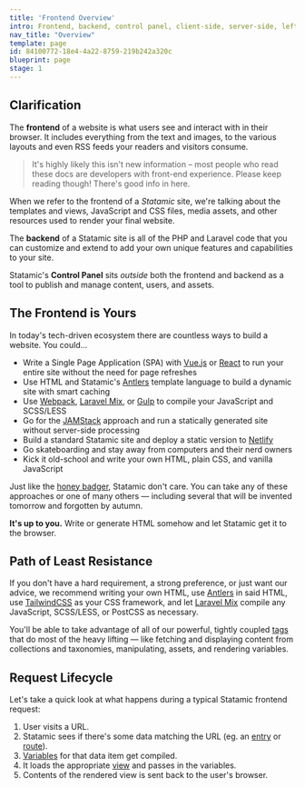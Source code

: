 ```yaml
---
title: 'Frontend Overview'
intro: Frontend, backend, control panel, client-side, server-side, left-side, strong-side, front-side fakey 180...there's a lot of terminology flying around when referring to the various parts of a website. Let's clear 'em up.
nav_title: "Overview"
template: page
id: 84100772-18e4-4a22-8759-219b242a320c
blueprint: page
stage: 1
---
```

## Clarification

The **frontend** of a website is what users see and interact with in their browser. It includes everything from the text and images, to the various layouts and even RSS feeds your readers and visitors consume.

> It's highly likely this isn't new information – most people who read these docs are developers with front-end experience. Please keep reading though! There's good info in here.

When we refer to the frontend of a _Statamic_ site, we're talking about the templates and views, JavaScript and CSS files, media assets, and other resources used to render your final website.

The **backend** of a Statamic site is all of the PHP and Laravel code that you can customize and extend to add your own unique features and capabilities to your site.

Statamic's **Control Panel** sits _outside_ both the frontend and backend as a tool to publish and manage content, users, and assets.

## The Frontend is Yours

In today's tech-driven ecosystem there are countless ways to build a website. You could...

- Write a Single Page Application (SPA) with [Vue.js](https://vuejs.org) or [React](https://reactjs.org) to run your entire site without the need for page refreshes
- Use HTML and Statamic's [Antlers](/antlers) template language to build a dynamic site with smart caching
- Use [Webpack](https://webpack.js.org), [Laravel Mix][mix], or [Gulp](https://gulpjs.com) to compile your JavaScript and SCSS/LESS
- Go for the [JAMStack](https://jamstack.org) approach and run a statically generated site without server-side processing
- Build a standard Statamic site and deploy a static version to [Netlify](https://www.netlify.com)
- Go skateboarding and stay away from computers and their nerd owners
- <span class="font-display">Kick it old-school and write your own HTML, plain CSS, and vanilla JavaScript</span>

Just like the [honey badger](https://www.youtube.com/watch?v=4r7wHMg5Yjg), Statamic don't care. You can take any of these approaches or one of many others — including several that will be invented tomorrow and forgotten by autumn.

**It's up to you.** Write or generate HTML somehow and let Statamic get it to the browser.

## Path of Least Resistance

If you don't have a hard requirement, a strong preference, or just want our advice, we recommend writing your own HTML, use [Antlers](/antlers) in said HTML, use [TailwindCSS](https://tailwindcss.com) as your CSS framework, and let [Laravel Mix][mix] compile any JavaScript, SCSS/LESS, or PostCSS as necessary.

You'll be able to take advantage of all of our powerful, tightly coupled [tags](/tags) that do most of the heavy lifting — like fetching and displaying content from collections and taxonomies, manipulating, assets, and rendering variables.

## Request Lifecycle

Let's take a quick look at what happens during a typical Statamic frontend request:

1. User visits a URL.
2. Statamic sees if there's some data matching the URL (eg. an [entry](/collections) or [route](/routing#statamic-routes)).
3. [Variables](/variables) for that data item get compiled.
4. It loads the appropriate [view](/views) and passes in the variables.
5. Contents of the rendered view is sent back to the user's browser.

[mix]: https://laravel.com/docs/mix
